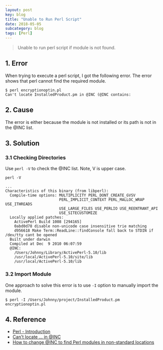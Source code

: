 ```yaml
---
layout: post
key: blog
title: "Unable to Run Perl Script"
date: 2018-05-05
subcategory: blog
tags: [Perl]
---
```


> Unable to run perl script if module is not found.

## 1. Error
When trying to execute a perl script, I got the following error. The error shows that perl cannot find the required module.
```raw
$ perl encryptionoptin.pl
Can't locate InstalledProduct.pm in @INC (@INC contains:
```

## 2. Cause
The error is either because the module is not installed or its path is not in the @INC list.

## 3. Solution
### 3.1 Checking Directories
Use `perl -V` to check the @INC list. Note, V is upper case.
```raw
perl -V

...
Characteristics of this binary (from libperl):
  Compile-time options: MULTIPLICITY PERL_DONT_CREATE_GVSV
                        PERL_IMPLICIT_CONTEXT PERL_MALLOC_WRAP USE_ITHREADS
                        USE_LARGE_FILES USE_PERLIO USE_REENTRANT_API
                        USE_SITECUSTOMIZE
  Locally applied patches:
    ActivePerl Build 1008 [294165]
    0abd0d78 disable non-unicode case insensitive trie matching
    d956618 Make Term::ReadLine::findConsole fall back to STDIN if /dev/tty cant be opened
  Built under darwin
  Compiled at Dec  9 2010 06:07:59
  @INC:
    /Users/Johnny/Library/ActivePerl-5.10/lib
    /usr/local/ActivePerl-5.10/site/lib
    /usr/local/ActivePerl-5.10/lib
```

### 3.2 Import Module
One approach to solve this error is to use `-I` option to manually import the module.
```raw
$ perl -I /Users/Johnny/project/InstalledProduct.pm  encryptionoptin.pl
```

## 4. Reference
* [Perl - Introduction](https://www.tutorialspoint.com/perl/perl_introduction.htm)
* [Can't locate ... in @INC](https://perlmaven.com/cant-locate-in-inc)
* [How to change @INC to find Perl modules in non-standard locations](https://perlmaven.com/how-to-change-inc-to-find-perl-modules-in-non-standard-locations)
